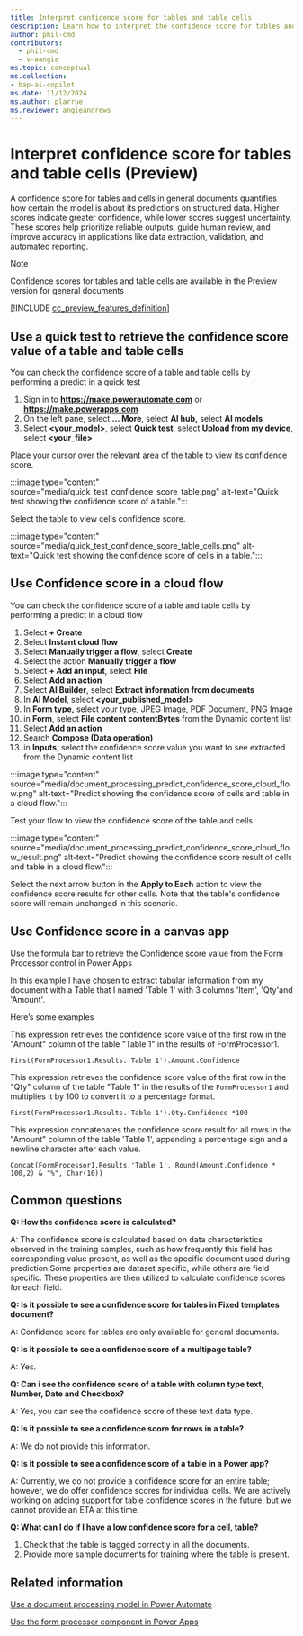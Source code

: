 ```yaml
---
title: Interpret confidence score for tables and table cells
description: Learn how to interpret the confidence score for tables and table cells.
author: phil-cmd
contributors:
  - phil-cmd
  - v-aangie
ms.topic: conceptual
ms.collection: 
- bap-ai-copilot
ms.date: 11/12/2024
ms.author: plarrue
ms.reviewer: angieandrews
---
```


# Interpret confidence score for tables and table cells (Preview)

A confidence score for tables and cells in general documents quantifies how certain the model is about its predictions on structured data. Higher scores indicate greater confidence, while lower scores suggest uncertainty. These scores help prioritize reliable outputs, guide human review, and improve accuracy in applications like data extraction, validation, and automated reporting.

> [!NOTE]
> Confidence scores for tables and table cells are available in the Preview version for general documents

[!INCLUDE [cc_preview_features_definition](./includes/cc-preview-features-definition.md)]

<!--Please let me know if this is copilot/AI, preview or GA.-->

## Use a quick test to retrieve the confidence score value of a table and table cells

You can check the confidence score of a table and table cells by performing a predict in a quick test

1.	Sign in to **https://make.powerautomate.com** or **https://make.powerapps.com**
2.	On the left pane, select **... More**, select **AI hub,** select **AI models**
3.	Select **<your_model>**, select **Quick test**, select **Upload from my device**, select **<your_file>**

Place your cursor over the relevant area of the table to view its confidence score.

:::image type="content" source="media/quick_test_confidence_score_table.png" alt-text="Quick test showing the confidence score of a table.":::

Select the table to view cells confidence score.

:::image type="content" source="media/quick_test_confidence_score_table_cells.png" alt-text="Quick test showing the confidence score of cells in a table.":::

## Use Confidence score in a cloud flow

You can check the confidence score of a table and table cells by performing a predict in a cloud flow

1.	Select **+ Create**
2.	Select **Instant cloud flow**
3.	Select **Manually trigger a flow**, select **Create**
4.	Select the action **Manually trigger a flow**
5.	Select **+ Add an input**, select **File**
6.	Select **Add an action**
7.	Select **AI Builder**, select **Extract information from documents**
8.	In **AI Model**, select **<your_published_model>**
9.	In **Form type,** select your type, JPEG Image, PDF Document, PNG Image
10.	in **Form**, select **File content contentBytes** from the Dynamic content list
11.	Select **Add an action**
12.	Search **Compose (Data operation)**
13.	in **Inputs**, select the confidence score value you want to see extracted from the Dynamic content list

:::image type="content" source="media/document_processing_predict_confidence_score_cloud_flow.png" alt-text="Predict showing the confidence score of cells and table in a cloud flow.":::

Test your flow to view the confidence score of the table and cells

:::image type="content" source="media/document_processing_predict_confidence_score_cloud_flow_result.png" alt-text="Predict showing the confidence score result of cells and table in a cloud flow.":::

Select the next arrow button in the **Apply to Each** action to view the confidence score results for other cells. Note that the table's confidence score will remain unchanged in this scenario.



## Use Confidence score in a canvas app

Use the formula bar to retrieve the Confidence score value from the Form Processor control in Power Apps

In this example I have chosen to extract tabular information from my document with a Table that I named 'Table 1' with 3 columns 'Item', 'Qty'and 'Amount'.

Here’s some examples

This expression retrieves the confidence score value of the first row in the "Amount" column of the table "Table 1" in the results of FormProcessor1.

```power-fx
First(FormProcessor1.Results.'Table 1').Amount.Confidence
```

This expression retrieves the confidence score value of the first row in the "Qty" column of the table "Table 1" in the results of the `FormProcessor1` and multiplies it by 100 to convert it to a percentage format.

```power-fx
First(FormProcessor1.Results.'Table 1').Qty.Confidence *100
```

This expression concatenates the confidence score result for all rows in the "Amount" column of the table 'Table 1', appending a percentage sign and a newline character after each value.

```power-fx
Concat(FormProcessor1.Results.'Table 1', Round(Amount.Confidence * 100,2) & "%", Char(10))
```

## Common questions

**Q: How the confidence score is calculated?**

A: The confidence score is calculated based on data characteristics observed in the training samples, such as how frequently this field has corresponding value present, as well as the specific document used during prediction.Some properties are dataset specific, while others are field specific. These properties are then utilized to calculate confidence scores for each field.


**Q: Is it possible to see a confidence score for tables in Fixed templates document?**

A: Confidence score for tables are only available for general documents.

**Q: Is it possible to see a confidence score of a multipage table?**

A: Yes.

**Q: Can i see the confidence score of a table with column type text, Number, Date and Checkbox?**

A: Yes, you can see the confidence score of these text data type.

**Q: Is it possible to see a confidence score for rows in a table?**

A: We do not provide this information.


**Q: Is it possible to see a confidence score of a table in a Power app?**

A: Currently, we do not provide a confidence score for an entire table; however, we do offer confidence scores for individual cells. We are actively working on adding support for table confidence scores in the future, but we cannot provide an ETA at this time.

**Q: What can I do if I have a low confidence score for a cell, table?**

1.	Check that the table is tagged correctly in all the documents.
2.	Provide more sample documents for training where the table is present.


## Related information

[Use a document processing model in Power Automate](form-processing-model-in-flow.md)

[Use the form processor component in Power Apps](form-processor-component-in-powerapps.md)

